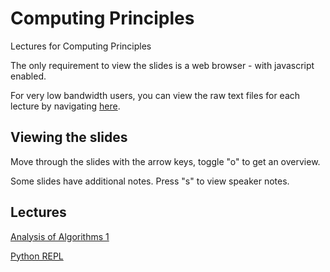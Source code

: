 # Computing Principles

Lectures for Computing Principles

The only requirement to view the slides is a web browser - with javascript enabled.

For very low bandwidth users, you can view the raw text files for each lecture
by navigating [here](https://github.com/uea-teaching/computing-principles/).


## Viewing the slides

Move through the slides with the arrow keys, toggle "o" to get an overview.

Some slides have additional notes. Press "s" to view speaker notes.

## Lectures

[Analysis of Algorithms 1](https://uea-teaching.github.io/computing-principles/lectures/analysis1)

[Python REPL](https://uea-teaching.github.io/computing-principles/lectures/python-repl)
